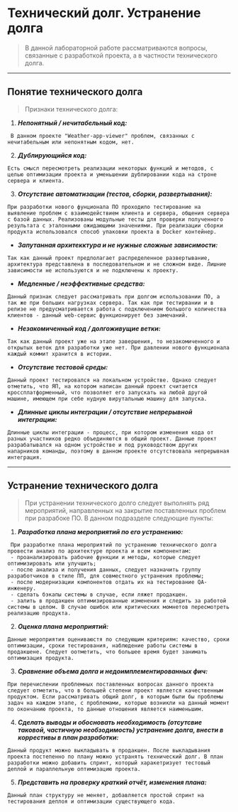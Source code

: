 # __Технический долг. Устранение долга__
> В данной лабораторной работе рассматриваются вопросы, связанные с разработкой проекта, а в частности технического долга.
___
## Понятие технического долга
> Признаки технического долга:
1. ___Непонятный / нечитабельный код:___
```
 В данном проекте "Weather-app-viewer" проблем, связанных с нечитабельным или непонятным кодом, нет.
```
2. ___Дублирующийся код:___
```
Есть смысл пересмотреть реализации некоторых функций и методов, с целью оптимизации проекта и уменьшении дублировании кода на строне сервера и клиента.
```
3. ___Отсутствие автоматизации (тестов, сборки, развертывания):___
```
При разработки нового фунционала ПО проходило тестирование на выявление проблем с взаимодействием клиента и сервера, общения сервера с базой данных. Реализованы модульные тесты для проверки полученного результата с эталонными ожидающими значениями. При реализации сборки продукта использовался способ упаковки проекта в Docker контейнер.
```
* ___Запутанная архитекктура и не нужные сложные зависимости:___
```
Так как данный проект предполагает распределенное развертывание, архитектура представлена в последовательном и не сложном виде. Лишние зависимости не используются и не подключены к проекту.
```
* ___Медленные / неэффективные средства:___
```
Данный признак следует рассматривать при долгом использовании ПО, а так же при больших нагрузках сервера. Так как при тестирвании и в релизе не предусматривается работа с подключением большого количества клиентов - данный web-сервис функционирует без замечаний.
```
* ___Незакомиченный код / долгоживущие ветки:___
```
Так как данный проект уже на этапе завершения, то незакомиченного и открытых веток для разработки уже нет. При давлении нового функционала каждый коммит хранится в истории.
```
* ___Отсутствие тестовой среды:___
```
Данный проект тестировался на локальном устройстве. Однако следует отметить, что ЯП, на котором написан данный проект считается кроссплатформенный, что позволяет его запускать на любой другой машине, имеющем при себе нудную вирутальныю машину для запуска.
```
* ___Длинные циклы интеграции / отсутствие непрерывной интеграции:___
```
Длинные циклы интеграции - процесс, при котором изменения кода от разных участников редко объединяются в общий проект. Данные проект разрабатывался на одном устройстве и под руководством других напарников команды, поэтому в данном проекте отсутствовала непрерывная интеграция.
```
___
## Устранение технического долга
> При устранении технического долго следует выполнять ряд мероприятий, направленных на закрытие поставленных проблем при разрабоке ПО. В данном подразделе следующие пункты:
1. ___Разработка плана мероприятий по его устранению:___
```
 При разработке плана мероприятий по устранению технического долга провести анализ по архитектуре проекта и всем компонентам:
 - проанализировать рабочие функции и методы, которые следует оптимизировать или улучшить;
 - после анализа и получения данных, следует назначить группу разработчиков в стиле ПП, для совместного устранения проблемы;
 - после модернизации компонентов отдать их на тестирование QA-инженеру.
 - сделать бэкапы системы в случае, если ляжет продакшен.
 - залить в продакшен оптимизированные изменения и следить за работой системы в целом. В случае ошибок или критических момнетов пересмотреть реализацию продукта.
```
2. ___Оценка плана мероприятий:___

```
Данные мероприятия оцениваюстя по следующим критериям: качество, сроки оптимизации, сроки тестирования, наблюдение работы системы в продакшене. Следует оотметить, что большее время будет занимать оптимизация продукта. 
```

3. ___Сравнение объема долга и недоимплементированных фич:___
```
При перечислении проблемных поставленных вопросах данного проекта следует отметить, что в большей степени проект является качественным продуктом. Если рассматривать общий долг, в которым были бы проблемы задач на каждом этапе, с проблемами, которые возникли на данный момент по окончанию проекта, то данные отношения является наименьшим.
```

4. ___Сделать выводы и обосновать необходимость (отсутсвие таковой, частичную необзодимость) устранение долга, внести в коррестивы в план разработки:___
```
Данный продукт можно выкладывать в продакшен. После выкладывания проекта постепенно по плану можно устранять технический долг. В план разработки можно добавить спринт, который харакетризует тестовый деплой и параллельную оптимизацию проекта.
```
5. ___Представить на проверку краткий отчёт, изменения плана:___
```
Данный план структуру не меняет, добавляется простой спринт на тестирования деплоя и оптимизации существующего кода.
```